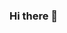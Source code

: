 ### Hi there 👋

<!--
**variablechimp97/variablechimp97** is a ✨ _special_ ✨ repository because its `README.md` (this file) appears on your GitHub profile.

Here are some ideas to get you started:

- 🔭 I’m currently working on advancing my skills in computer science through projects, clubs, and courses at the University of Minnesota- Twin Cities
- 🌱 I’m currently learning Python, Java, and Algorithms/Data Structures.
- 👯 I’m looking to collaborate on Python/Java based projects.
- 📫 How to reach me: email: eliasmartinez3212@gmail.com linkedin: www.linkedin.com/in/eliasmartinez2022
- 😄 Pronouns: He/Him
-->
